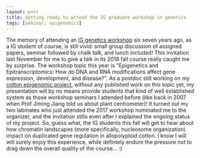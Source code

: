 ```yaml
---
layout: post
title: Getting ready to attend the IG graduate workshop in genetics 
tags: [seminar; epigenomics]
---
```


The memory of attending an [IG genetics workshop](https://www.genetics.iastate.edu/workshop-genet-591) six seven years ago, as a IG student of course, is still vivid: small group discussion of assigned papers, seminar followed by chalk talk, and lunch included! This invitation last November for me to give a talk in its 2018 fall course really caught me by surprise. The workshop topic this year is "Epigenetics and Epitranscriptomics: How do DNA and RNA modifications affect gene expression, development, and disease?". As a postdoc still working on my [cotton epigenomic project](/research/nucleosomeEvo), without any published work on this topic yet, my presentation will by no means provide students that kind of well established system as those workshop seminars I attended before (like back in 2007 when Prof Jiming Jiang told us about plant centrometer)! It turned out my two labmates who just attended the 2017 workshop nominated me to the organizer, and the invitation stills even after I explained the ongoing status of  my project. So, guess what, the IG students this fall will get to hear about how chromatin landscapes (more specifically, nucleosome organization) impact on duplicated gene regulation in allopolyploid cotton. I know I will will surely enjoy this experience, while defintely endure the pressure not to drag down the overall quality of the course... :)